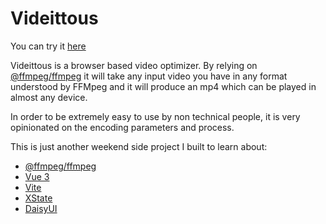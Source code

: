 Videittous
==========

You can try it [here](https://vide.ittous.com)

Videittous is a browser based video optimizer. By relying on
[@ffmpeg/ffmpeg](https://www.npmjs.com/package/@ffmpeg/ffmpeg) it will take any
input video you have in any format understood by FFMpeg and it will produce an
mp4 which can be played in almost any device.

In order to be extremely easy to use by non technical people, it is very
opinionated on the encoding parameters and process.

This is just another weekend side project I built to learn about:

- [@ffmpeg/ffmpeg](https://www.npmjs.com/package/@ffmpeg/ffmpeg)
- [Vue 3](https://v3.vuejs.org/)
- [Vite](https://vitejs.dev/)
- [XState](https://xstate.js.org/)
- [DaisyUI](https://daisyui.com/)
